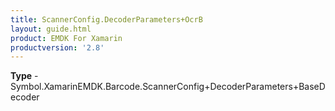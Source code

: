```yaml
---
title: ScannerConfig.DecoderParameters+OcrB
layout: guide.html
product: EMDK For Xamarin 
productversion: '2.8' 
---
```


    

**Type** - Symbol.XamarinEMDK.Barcode.ScannerConfig+DecoderParameters+BaseDecoder

